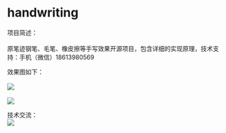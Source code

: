 # handwriting
项目简述：</br></br>
原笔迹钢笔、毛笔、橡皮擦等手写效果开源项目，包含详细的实现原理，技术支持：手机（微信）18613980569

效果图如下：</br></br>
![](https://raw.githubusercontent.com/leiguoqiang1818/handwriting/master/image/shufa.jpg)
</br></br>
![](https://raw.githubusercontent.com/leiguoqiang1818/handwriting/master/image/maozedong.jpg)

技术交流：
</br>
![](https://raw.githubusercontent.com/leiguoqiang1818/handwriting/master/image/weixintouxiangnew.jpg)
